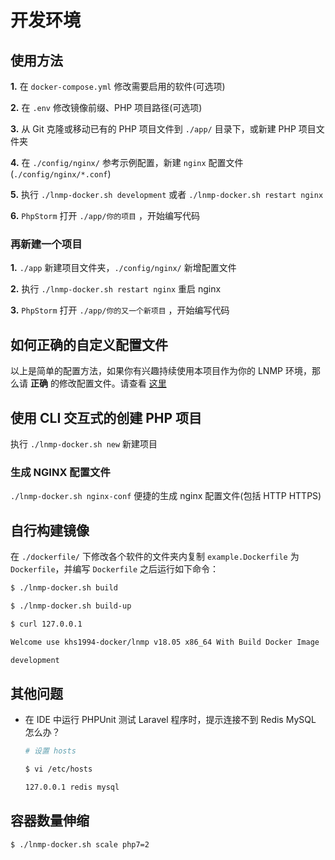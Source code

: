 # 开发环境

## 使用方法

**1.** 在 `docker-compose.yml` 修改需要启用的软件(可选项)

**2.** 在 `.env` 修改镜像前缀、PHP 项目路径(可选项)

**3.** 从 Git 克隆或移动已有的 PHP 项目文件到 `./app/` 目录下，或新建 PHP 项目文件夹

**4.** 在 `./config/nginx/` 参考示例配置，新建 `nginx` 配置文件(`./config/nginx/*.conf`)

**5.** 执行 `./lnmp-docker.sh development` 或者 `./lnmp-docker.sh restart nginx`

**6.** `PhpStorm` 打开 `./app/你的项目` ，开始编写代码

### 再新建一个项目

**1.** `./app` 新建项目文件夹，`./config/nginx/` 新增配置文件

**2.** 执行 `./lnmp-docker.sh restart nginx` 重启 nginx

**3.** `PhpStorm` 打开 `./app/你的又一个新项目` ，开始编写代码

## 如何正确的自定义配置文件

以上是简单的配置方法，如果你有兴趣持续使用本项目作为你的 LNMP 环境，那么请 **正确** 的修改配置文件。请查看 [这里](config.md)

## 使用 CLI 交互式的创建 PHP 项目

执行 `./lnmp-docker.sh new` 新建项目

### 生成 NGINX 配置文件

`./lnmp-docker.sh nginx-conf` 便捷的生成 nginx 配置文件(包括 HTTP HTTPS)

## 自行构建镜像

在 `./dockerfile/` 下修改各个软件的文件夹内复制 `example.Dockerfile` 为 `Dockerfile`，并编写 `Dockerfile` 之后运行如下命令：

```bash
$ ./lnmp-docker.sh build

$ ./lnmp-docker.sh build-up

$ curl 127.0.0.1

Welcome use khs1994-docker/lnmp v18.05 x86_64 With Build Docker Image

development

```

## 其他问题

* 在 IDE 中运行 PHPUnit 测试 Laravel 程序时，提示连接不到 Redis MySQL 怎么办？

  ```bash
  # 设置 hosts

  $ vi /etc/hosts

  127.0.0.1 redis mysql
  ```

## 容器数量伸缩

```bash
$ ./lnmp-docker.sh scale php7=2
```
